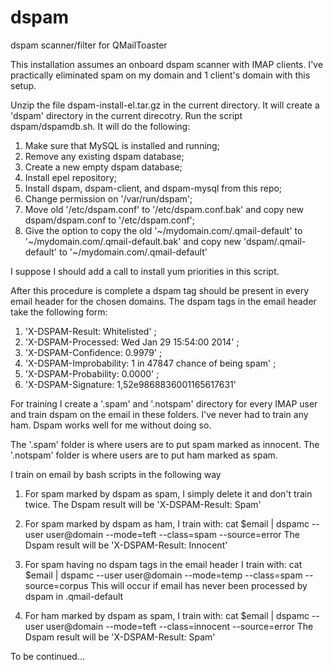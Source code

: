 dspam
=====

dspam scanner/filter for QMailToaster

This installation assumes an onboard dspam scanner with IMAP clients.
I've practically eliminated spam on my domain and 1 client's domain
with this setup.

Unzip the file dspam-install-el.tar.gz in the current directory.
It will create a 'dspam' directory in the current direcotry.
Run the script dspam/dspamdb.sh. It will do the following:

1) Make sure that MySQL is installed and running; 
2) Remove any existing dspam database;
3) Create a new empty dspam database; 
4) Install epel repository;
5) Install dspam, dspam-client, and dspam-mysql from this repo;
6) Change permission on '/var/run/dspam'; 
7) Move old '/etc/dspam.conf' to '/etc/dspam.conf.bak' 
   and copy new dspam/dspam.conf to '/etc/dspam.conf';
8) Give the option to copy the old '~/mydomain.com/.qmail-default' to 
   '~/mydomain.com/.qmail-default.bak' and copy new 'dspam/.qmail-default' to
   '~/mydomain.com/.qmail-default'

I suppose I should add a call to install yum priorities in this script.

After this procedure is complete a dspam tag should be present in every email
header for the chosen domains. The dspam tags in the email header take the 
following form:

1) 'X-DSPAM-Result: Whitelisted' ;
2) 'X-DSPAM-Processed: Wed Jan 29 15:54:00 2014' ;
3) 'X-DSPAM-Confidence: 0.9979' ;
4) 'X-DSPAM-Improbability: 1 in 47847 chance of being spam' ;
5) 'X-DSPAM-Probability: 0.0000' ;
6) 'X-DSPAM-Signature: 1,52e9868836001165617631'

For training I create a '.spam' and '.notspam' directory for every IMAP user and 
train dspam on the email in these folders. I've never had to train any ham. Dspam
works well for me without doing so.

The '.spam' folder is where users are to put spam marked as innocent.
The '.notspam' folder is where users are to put ham marked as spam.

I train on email by bash scripts in the following way 

1) For spam marked by dspam as spam, I simply delete it and don't train twice.
   The Dspam result will be 'X-DSPAM-Result: Spam'

2) For spam marked by dspam as ham, I train with:
   cat $email | dspamc --user user@domain --mode=teft --class=spam --source=error
   The Dspam result will be 'X-DSPAM-Result: Innocent'
   
3) For spam having no dspam tags in the email header I train with:
   cat $email | dspamc --user user@domain --mode=temp --class=spam --source=corpus
   This will occur if email has never been processed by dspam in .qmail-default
   
4) For ham marked by dspam as spam, I train with:
   cat $email | dspamc --user user@domain --mode=teft --class=innocent --source=error
   The Dspam result will be 'X-DSPAM-Result: Spam'
   
To be continued...
